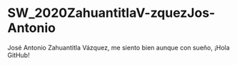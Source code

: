 # SW_2020ZahuantitlaV-zquezJos-Antonio
José Antonio Zahuantitla Vázquez, me siento bien aunque con sueño, ¡Hola GitHub!
